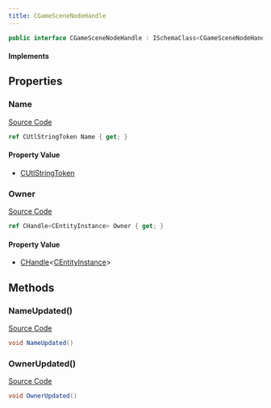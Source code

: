 ```yaml
---
title: CGameSceneNodeHandle
---
```


```csharp
public interface CGameSceneNodeHandle : ISchemaClass<CGameSceneNodeHandle>, ISchemaField, ISchemaClass, INativeHandle
```

#### Implements

## Properties

### Name

[Source Code](https://github.com/swiftly-solution/swiftlys2/blob/main/managed/src/SwiftlyS2.Generated/Schemas/Interfaces/CGameSceneNodeHandle.cs#L19)

```csharp
ref CUtlStringToken Name { get; }
```

#### Property Value

- [CUtlStringToken](/docs/api/shared/natives/cutlstringtoken)

### Owner

[Source Code](https://github.com/swiftly-solution/swiftlys2/blob/main/managed/src/SwiftlyS2.Generated/Schemas/Interfaces/CGameSceneNodeHandle.cs#L17)

```csharp
ref CHandle<CEntityInstance> Owner { get; }
```

#### Property Value

- [CHandle](/docs/api/shared/natives/chandle-1)<[CEntityInstance](/docs/api/shared/schemadefinitions/centityinstance)>

## Methods

### NameUpdated()

[Source Code](https://github.com/swiftly-solution/swiftlys2/blob/main/managed/src/SwiftlyS2.Generated/Schemas/Interfaces/CGameSceneNodeHandle.cs#L22)

```csharp
void NameUpdated()
```

### OwnerUpdated()

[Source Code](https://github.com/swiftly-solution/swiftlys2/blob/main/managed/src/SwiftlyS2.Generated/Schemas/Interfaces/CGameSceneNodeHandle.cs#L21)

```csharp
void OwnerUpdated()
```

